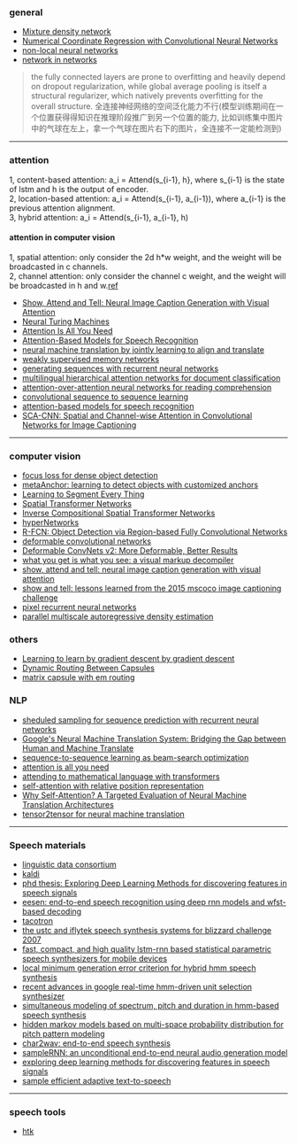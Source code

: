 ### general
- [Mixture density network](https://publications.aston.ac.uk/373/1/NCRG_94_004.pdf)
- [Numerical Coordinate Regression with Convolutional Neural Networks](https://arxiv.org/pdf/1801.07372.pdf)
- [non-local neural networks](https://arxiv.org/pdf/1711.07971.pdf)
- [network in networks](https://arxiv.org/pdf/1312.4400.pdf)
> the fully connected layers are prone to overfitting and heavily depend on dropout regularization, while global
average pooling is itself a structural regularizer, which natively prevents overfitting for the overall structure. 全连接神经网络的空间泛化能力不行(模型训练期间在一个位置获得得知识在推理阶段推广到另一个位置的能力, 比如训练集中图片中的气球在左上，拿一个气球在图片右下的图片，全连接不一定能检测到)

--------------------

### attention
1, content-based attention: a_i = Attend(s_{i-1}, h}, where s_{i-1} is the state of lstm and h is the output of encoder.  
2, location-based attention: a_i = Attend(s_{i-1}, a_{i-1}), where a_{i-1} is the previous attention alignment.   
3, hybrid attention: a_i = Attend(s_{i-1}, a_{i-1}, h)     

#### attention in computer vision
1, spatial attention: only consider the 2d h*w weight, and the weight will be broadcasted in c channels.      
2, channel attention: only consider the channel c weight, and the weight will be broadcasted in h and w.[ref](https://arxiv.org/pdf/1611.05594.pdf)        


- [Show, Attend and Tell: Neural Image Caption Generation with Visual Attention](https://arxiv.org/pdf/1502.03044.pdf)
- [Neural Turing Machines](https://arxiv.org/pdf/1410.5401.pdf)
- [Attention Is All You Need](https://arxiv.org/pdf/1706.03762.pdf)
- [Attention-Based Models for Speech Recognition](https://arxiv.org/pdf/1506.07503.pdf)
- [neural machine translation by jointly learning to align and translate](https://arxiv.org/pdf/1409.0473.pdf)
- [weakly supervised memory networks](https://arxiv.org/pdf/1503.08895v2.pdf)
- [generating sequences with recurrent neural networks](https://arxiv.org/pdf/1308.0850.pdf)
- [multilingual hierarchical attention networks for document classification](https://arxiv.org/abs/1707.00896)
- [attention-over-attention neural networks for reading comprehension](https://arxiv.org/abs/1607.04423)
- [convolutional sequence to sequence learning](https://arxiv.org/abs/1705.03122)
- [attention-based models for speech recognition](https://arxiv.org/abs/1506.07503)
- [SCA-CNN: Spatial and Channel-wise Attention in Convolutional Networks for Image Captioning](https://arxiv.org/pdf/1611.05594.pdf)


----------------


### computer vision
- [focus loss for dense object detection](https://arxiv.org/pdf/1708.02002.pdf)
- [metaAnchor: learning to detect objects with customized anchors](http://papers.nips.cc/paper/7315-metaanchor-learning-to-detect-objects-with-customized-anchors.pdf)
- [Learning to Segment Every Thing](https://arxiv.org/pdf/1711.10370.pdf)
- [Spatial Transformer Networks](https://arxiv.org/pdf/1506.02025.pdf)
- [Inverse Compositional Spatial Transformer Networks](https://arxiv.org/pdf/1612.03897.pdf)
- [hyperNetworks](https://arxiv.org/pdf/1609.09106.pdf)
- [R-FCN: Object Detection via Region-based Fully Convolutional Networks](https://arxiv.org/pdf/1605.06409.pdf)
- [deformable convolutional networks](https://arxiv.org/pdf/1703.06211.pdf)
- [Deformable ConvNets v2: More Deformable, Better Results](https://arxiv.org/pdf/1811.11168.pdf)
- [what you get is what you see: a visual markup decompiler](https://arxiv.org/pdf/1609.04938v1.pdf)
- [show, attend and tell: neural image caption generation with visual attention](https://arxiv.org/pdf/1609.04938v1.pdf)
- [show and tell: lessons learned from the 2015 mscoco image captioning challenge](https://arxiv.org/pdf/1609.06647.pdf)
- [pixel recurrent neural networks](https://arxiv.org/pdf/1601.06759.pdf)
- [parallel multiscale autoregressive density estimation](https://arxiv.org/pdf/1703.03664.pdf)


### others
- [Learning to learn by gradient descent by gradient descent](https://arxiv.org/pdf/1606.04474.pdf)
- [Dynamic Routing Between Capsules](https://arxiv.org/pdf/1710.09829.pdf)
- [matrix capsule with em routing](https://openreview.net/pdf?id=HJWLfGWRb)


### NLP
- [sheduled sampling for sequence prediction with recurrent neural networks](https://arxiv.org/pdf/1506.03099.pdf)
- [Google's Neural Machine Translation System: Bridging the Gap between Human and Machine Translate](https://arxiv.org/pdf/1609.08144.pdf)
- [sequence-to-sequence learning as beam-search optimization](https://arxiv.org/pdf/1606.02960.pdf)
- [attention is all you need](https://arxiv.org/abs/1706.03762)
- [attending to mathematical language with transformers](https://arxiv.org/ftp/arxiv/papers/1812/1812.02825.pdf)
- [self-attention with relative position representation](https://arxiv.org/pdf/1803.02155.pdf)
- [Why Self-Attention? A Targeted Evaluation of Neural Machine Translation Architectures](http://aclweb.org/anthology/D18-1458)
- [tensor2tensor for neural machine translation](https://arxiv.org/pdf/1803.07416.pdf)


------------------------------------------

### Speech materials
- [linguistic data consortium](https://www.ldc.upenn.edu/)
- [kaldi](https://github.com/kaldi-asr/kaldi)
- [phd thesis: Exploring Deep Learning Methods for discovering features in speech signals](https://pdfs.semanticscholar.org/b041/75bb99d6beff0f201ed82971aeb91d2c081d.pdf?_ga=2.23777402.1357008885.1546424577-1806537053.1546424577)
- [eesen: end-to-end speech recognition using deep rnn models and wfst-based decoding](https://arxiv.org/pdf/1507.08240.pdf)
- [tacotron](https://google.github.io/tacotron/)
- [the ustc and iflytek speech synthesis systems for blizzard challenge 2007](http://www.festvox.org/blizzard/bc2007/blizzard_2007/full_papers/blz3_017.pdf)
- [fast, compact, and high quality lstm-rnn based statistical parametric speech synthesizers for mobile devices](https://arxiv.org/pdf/1606.06061.pdf)
- [local minimum generation error criterion for hybrid hmm speech synthesis](https://pdfs.semanticscholar.org/49ff/fcbd1de67c6aec0d87950f0b9a6dca06c890.pdf)
- [recent advances in google real-time hmm-driven unit selection synthesizer](https://ai.google/research/pubs/pub45564.pdf)
- [simultaneous modeling of spectrum, pitch and duration in hmm-based speech synthesis](http://citeseerx.ist.psu.edu/viewdoc/download?doi=10.1.1.28.2007&rep=rep1&type=pdf)
- [hidden markov models based on multi-space probability distribution for pitch pattern modeling](https://pdfs.semanticscholar.org/60e0/8c785d9266c0de8f07c453d67e6b8c7c9b94.pdf)
- [char2wav: end-to-end speech synthesis](https://mila.quebec/wp-content/uploads/2017/02/end-end-speech.pdf)
- [sampleRNN: an unconditional end-to-end neural audio generation model](https://arxiv.org/pdf/1612.07837.pdf)
- [exploring deep learning methods for discovering features in speech signals](https://pdfs.semanticscholar.org/b041/75bb99d6beff0f201ed82971aeb91d2c081d.pdf?_ga=2.23777402.1357008885.1546424577-1806537053.1546424577)
- [sample efficient adaptive text-to-speech](https://arxiv.org/pdf/1809.10460v1.pdf)










------------------------------------

### speech tools
- [htk](http://htk.eng.cam.ac.uk/)


